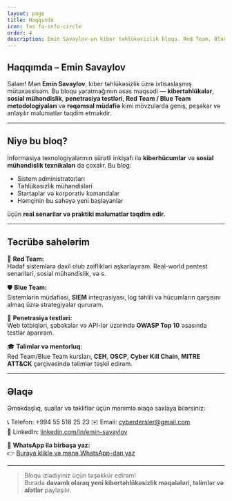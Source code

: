 ```yaml
---
layout: page
title: Haqqında
icon: fas fa-info-circle
order: 4
description: Emin Savaylov-un kiber təhlükəsizlik bloqu. Red Team, Blue Team, penetrasiya testləri və sosial mühəndislik üzrə praktiki biliklər, SEO dostu məqalələr və təlimlər.
---
```


## Haqqımda – Emin Savaylov

Salam! Mən **Emin Savaylov**, kiber təhlükəsizlik üzrə ixtisaslaşmış mütəxəssisəm. Bu bloqu yaratmağımın əsas məqsədi — **kibertəhlükələr**, **sosial mühəndislik**, **penetrasiya testləri**, **Red Team / Blue Team metodologiyaları** və **rəqəmsal müdafiə** kimi mövzularda geniş, peşəkar və anlaşılır məlumatlar təqdim etməkdir.

---

## Niyə bu bloq?

İnformasiya texnologiyalarının sürətli inkişafı ilə **kiberhücumlar** və **sosial mühəndislik texnikaları** da çoxalır. Bu blog:

- Sistem administratorları
- Təhlükəsizlik mühəndisləri
- Startaplar və korporativ komandalar
- Həmçinin bu sahəyə yeni başlayanlar

üçün **real senarilər və praktiki məlumatlar təqdim edir.**

---

## Təcrübə sahələrim

🔐 **Red Team:**  
Hədəf sistemlərə daxil olub zəiflikləri aşkarlayıram. Real-world pentest senariləri, sosial mühəndislik, və s.

🛡️ **Blue Team:**  
Sistemlərin müdafiəsi, **SIEM** inteqrasiyası, log təhlili və hücumların qarşısını almaq üzrə strategiyalar qururam.

🧪 **Penetrasiya testləri:**  
Web tətbiqləri, şəbəkələr və API-lər üzərində **OWASP Top 10** əsasında testlər aparıram.

🎓 **Təlimlər və mentorluq:**  
Red Team/Blue Team kursları, **CEH**, **OSCP**, **Cyber Kill Chain**, **MITRE ATT&CK** çərçivəsində təlimlər təşkil edirəm.

---

## Əlaqə

Əməkdaşlıq, suallar və təkliflər üçün mənimlə əlaqə saxlaya bilərsiniz:

📞 Telefon: +994 55 518 25 23
✉️ Email: [cyberdersler@gmail.com](mailto:cyberdersler@gmail.com)  
🔗 LinkedIn: [linkedin.com/in/emin-savaylov](https://linkedin.com/in/emin-savaylov)

💬 **WhatsApp ilə birbaşa yaz:**  
👉 [Buraya kliklə və mənə WhatsApp-dan yaz](https://wa.me/994555182523?text=Salam%2C%20Emin%20b%C9%99y%21%20Bloqunuz%20haqq%C4%B1nda%20%C9%99lav%C9%99%20m%C9%99lumat%20almaq%20ist%C9%99yir%C9%99m.)

---

> Bloqu izlədiyiniz üçün təşəkkür edirəm!  
> Burada **davamlı olaraq yeni kibertəhlükəsizlik məqalələri, təlimlər və alətlər** paylaşılır.

